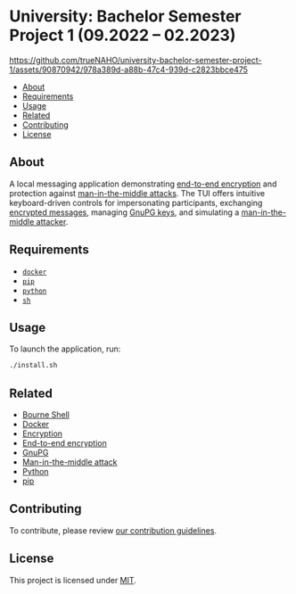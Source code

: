 # University: Bachelor Semester Project 1 (09.2022 – 02.2023)

https://github.com/trueNAHO/university-bachelor-semester-project-1/assets/90870942/978a389d-a88b-47c4-939d-c2823bbce475

- [About](#about)
- [Requirements](#requirements)
- [Usage](#usage)
- [Related](#related)
- [Contributing](#contributing)
- [License](#license)

## About

A local messaging application demonstrating [end-to-end
encryption](https://en.wikipedia.org/wiki/End-to-end_encryption) and protection
against [man-in-the-middle
attacks](https://en.wikipedia.org/wiki/Man-in-the-middle_attack). The TUI offers
intuitive keyboard-driven controls for impersonating participants, exchanging
[encrypted messages](https://en.wikipedia.org/wiki/Encryption), managing
[GnuPG keys](https://www.gnupg.org), and simulating a [man-in-the-middle
attacker](https://en.wikipedia.org/wiki/Man-in-the-middle_attack).

## Requirements

- [`docker`](https://docs.docker.com)
- [`pip`](https://pypi.org/project/pip)
- [`python`](https://www.python.org)
- [`sh`](https://en.wikipedia.org/wiki/Bourne_shell)

## Usage

To launch the application, run:

```bash
./install.sh
```

## Related

- [Bourne Shell](https://en.wikipedia.org/wiki/Bourne_shell)
- [Docker](https://docs.docker.com)
- [Encryption](https://en.wikipedia.org/wiki/Encryption)
- [End-to-end encryption](https://en.wikipedia.org/wiki/End-to-end_encryption)
- [GnuPG](https://www.gnupg.org)
- [Man-in-the-middle
  attack](https://en.wikipedia.org/wiki/Man-in-the-middle_attack)
- [Python](https://www.python.org)
- [pip](https://pypi.org/project/pip)

## Contributing

To contribute, please review [our contribution
guidelines](docs/CONTRIBUTING.md).

## License

This project is licensed under [MIT](LICENSE).
